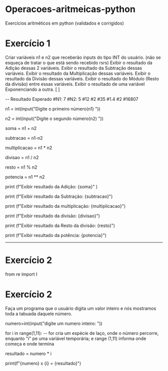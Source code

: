 # Operacoes-aritmeicas-python
Exercícios aritméticos em python (validados e corrigidos)
# Exercício 1
Criar variáveis n1 e n2 que receberão inputs do tipo INT do usuário. (não se esqueça de tratar o que está sendo recebido rsrs) 
Exibir o resultado da Adição dessas 2 variáveis. Exibir o resultado da Subtração dessas variáveis. 
Exibir o resultado da Multiplicação dessas variáveis. 
Exibir o resultado da Divisão dessas variáveis. 
Exibir o resultado do Módulo (Resto da divisão) entre essas variáveis. 
Exibir o resultado de uma variável Exponenciando a outra. [ ]

-- Resultado Esperado
    #N1: 7
    #N2: 5
    #12
    #2
    #35
    #1.4
    #2
    #16807

n1 = int(input("Digite o primeiro número(n1) "))

n2 = int(input("Digite o segundo número(n2)  "))

soma = n1 + n2

subtracao = n1-n2

multiplicacao = n1 * n2

divisao = n1 / n2

resto = n1 % n2

potencia = n1 ** n2

print (f"Exibir resultado da Adição: {soma}" )

print (f"Exibir resultado da Subtração: {subtracao}")

print (f"Exibir resultado da multiplicação: {multiplicacao}")

print (f"Exibir resultado da divisão: {divisao}")

print (f"Exibir resultado da Resto da divisão: {resto}")

print (f"Exibir resultado da potência: {potencia}")

----------------------------------------------------------------------------------------------------------------------------------------------------------
# Exercício 2

from re import I
# Exercício 2

Faça um programa que o usuário digita um valor inteiro e nós mostramos toda a tabuada daquele número.

numero=int(input("digite um numero inteiro: "))

for i in range(1,11): -- for cria um espécie de laço, onde o número percorre, enquanto "i" pe uma variável temporária; e range (1,11) informa onde começa e onde termina

   resultado = numero * i
   
   print(f"{numero} x {i} = {resultado}")
